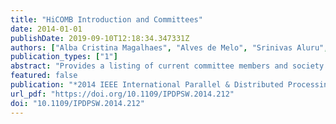 ```yaml
---
title: "HiCOMB Introduction and Committees"
date: 2014-01-01
publishDate: 2019-09-10T12:18:34.347331Z
authors: ["Alba Cristina Magalhaes", "Alves de Melo", "Srinivas Aluru", "David A. Bader"]
publication_types: ["1"]
abstract: "Provides a listing of current committee members and society officers."
featured: false
publication: "*2014 IEEE International Parallel & Distributed Processing Symposium Workshops, Phoenix, AZ, USA, May 19-23, 2014*"
url_pdf: "https://doi.org/10.1109/IPDPSW.2014.212"
doi: "10.1109/IPDPSW.2014.212"
---
```


